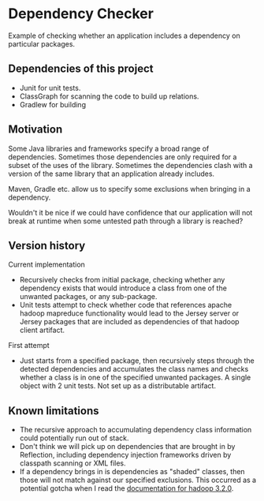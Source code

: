 # Dependency Checker

Example of checking whether an application includes a dependency on particular packages.

## Dependencies of this project
- Junit for unit tests.
- ClassGraph for scanning the code to build up relations.
- Gradlew for building

## Motivation
Some Java libraries and frameworks specify a broad range of dependencies. 
Sometimes those dependencies are only required for a subset of the uses of the library.
Sometimes the dependencies clash with a version of the same library that an application
already includes.

Maven, Gradle etc. allow us to specify some exclusions when bringing in a dependency.

Wouldn't it be nice if we could have confidence that our application will not break at
runtime when some untested path through a library is reached?


## Version history
Current implementation
 * Recursively checks from initial package, checking whether any dependency exists that would
   introduce a class from one of the unwanted packages, or any sub-package.
 * Unit tests attempt to check whether code that references apache hadoop mapreduce functionality
   would lead to the Jersey server or Jersey packages that are included as dependencies
   of that hadoop client artifact.

First attempt
 * Just starts from a specified package, then recursively steps through the detected dependencies
and accumulates the class names and checks whether a class is in one of the specified unwanted
packages.
A single object with 2 unit tests.  Not set up as a distributable artifact.

## Known limitations
- The recursive approach to accumulating dependency class information could potentially run out of stack.
- Don't think we will pick up on dependencies that are brought in by Reflection, including dependency
  injection frameworks driven by classpath scanning or XML files. 
- If a dependency brings in is dependencies as "shaded" classes, then those will not match against
  our specified exclusions.  This occurred as a potential gotcha when I read the 
  [documentation for hadoop 3.2.0](https://hadoop.apache.org/docs/r3.2.0/).
 